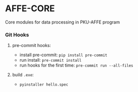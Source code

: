 # AFFE-CORE
Core modules for data processing in PKU-AFFE program

### Git Hooks
1. pre-commit hooks:
   - install pre-commit: `pip install pre-commit`
   - run install: `pre-commit install`
   - run hooks for the first time: `pre-commit run --all-files`
    
2. build `.exe`:
   - `pyinstaller hello.spec`